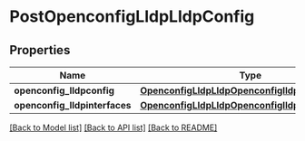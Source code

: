 # PostOpenconfigLldpLldpConfig

## Properties
Name | Type | Description | Notes
------------ | ------------- | ------------- | -------------
**openconfig_lldpconfig** | [**OpenconfigLldpLldpOpenconfiglldplldpConfig**](OpenconfigLldpLldpOpenconfiglldplldpConfig.md) |  | [optional] 
**openconfig_lldpinterfaces** | [**OpenconfigLldpLldpOpenconfiglldplldpInterfaces**](OpenconfigLldpLldpOpenconfiglldplldpInterfaces.md) |  | [optional] 

[[Back to Model list]](../README.md#documentation-for-models) [[Back to API list]](../README.md#documentation-for-api-endpoints) [[Back to README]](../README.md)


